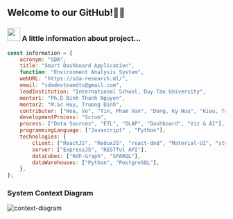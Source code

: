 ## Welcome to our GitHub!👨‍💻

### <img src="https://media.giphy.com/media/WUlplcMpOCEmTGBtBW/giphy.gif" width="30"> A little information about project...

```js
const information = {
	acronym: "SDA",
	title: "Smart Dashboard Application",
  	function: "Environment Analysis System",
  	webURL: "https://sda-research.ml/",
	email: "sdadevteamdtu@gmail.com",
  	leadInstitution: "International School, Duy Tan University",
  	mentor1: "Ph.D Binh Thanh Nguyen",
  	mentor2: "M.Sc Huy, Truong Dinh",  
  	contributer: ["Hoa, Vo", "Tin, Pham Van", "Dong, Ky Huu", "Kieu, Tran Thanh"],
  	developmentProcess: "Scrum",
  	process: ["Data Sources", "ETL", "OLAP", "Dashboard", "Viz & AI"],
  	programmingLanguage: ["Javascript" , "Python"],
  	technologies: {
		client: ["ReactJS", "ReduxJS", "react-dnd", "Material-UI", "styled-components"],
		server: ["ExpressJS", "RESTful API"],
		dataCubes: ["RdF-Graph", "SPARQL"],
		dataWarehouses: ["Python", "PostgreSQL"],
	},
};
```

### System Context Diagram
<img src="https://i.imgur.com/0InPsRQ.png" alt="context-diagram"/>
